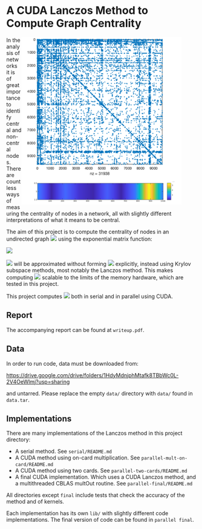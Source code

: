 # A CUDA Lanczos Method to Compute Graph Centrality

<figure>
<img align="right" src=".images/Intro.png" alt="First pic"/>  
</figure>


In the analysis of networks it is of great importance to identify central and non-central nodes. There are countless ways of measuring the centrality of nodes in a network, all with slightly different interpretations of what it means to be central. 

The aim of this project is to compute the centrality of nodes in an undirected graph <img src="https://render.githubusercontent.com/render/math?math=A^T = A"> using the exponential matrix function: 

<img src="https://render.githubusercontent.com/render/math?math=f(A)x = e^Ax"> 

<img src="https://render.githubusercontent.com/render/math?math=e^Ax"> will be approximated without forming  <img src="https://render.githubusercontent.com/render/math?math=e^A"> explicitly, instead using Krylov subspace methods, most notably the Lanczos method. This makes computing <img src="https://render.githubusercontent.com/render/math?math=e^Ax"> scalable to the limits of the memory hardware, which are tested in this project. 

This project computes <img src="https://render.githubusercontent.com/render/math?math=e^Ax"> both in serial and in parallel using CUDA.

## Report

The accompanying report can be found at ```writeup.pdf```.

## Data
In order to run code, data must be downloaded from:

https://drive.google.com/drive/folders/1HdyMdnjphMtafk8TBbWc0L-2V4OeWlmj?usp=sharing

and untarred. Please replace the empty ```data/``` directory with ```data/``` found in ```data.tar```.

## Implementations

There are many implementations of the Lanczos method in this project directory:
  - A serial method. See ```serial/README.md```
  - A CUDA method using on-card multiplication. See ```parallel-mult-on-card/README.md```
  - A CUDA method using two cards. See ```parallel-two-cards/README.md```
  - A final CUDA implementation. Which uses a CUDA Lanczos method, and a multithreaded CBLAS multOut routine. See ```parallel-final/README.md```

All directories except ```final``` include tests that check the accuracy of the method and of kernels.

Each implementation has its own ```lib/``` with slightly different code implementations. The final version of code can be found in ```parallel final```.
